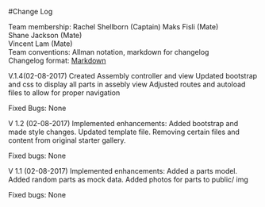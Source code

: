 #Change Log

Team membership:  Rachel Shellborn (Captain)
				  Maks Fisli       (Mate)  
				  Shane Jackson    (Mate)  
				  Vincent Lam      (Mate)  
Team conventions: Allman notation, markdown for changelog  
Changelog format: [Markdown](https://github.com/adam-p/markdown-here/wiki/Markdown-Cheatsheet) 

V.1.4(02-08-2017)
Created Assembly controller and view
Updated bootstrap and css to display all parts in assebly view
Adjusted routes and autoload files to allow for proper navigation

Fixed Bugs: 
None

V 1.2 (02-08-2017)
Implemented enhancements:
Added bootstrap and made style changes.
Updated template file.
Removing certain files and content from original starter gallery.

Fixed bugs:
None

V 1.1 (02-08-2017)
Implemented enhancements:
Added a parts model.
Added random parts as mock data.
Added photos for parts to public/ img

Fixed bugs:
None
